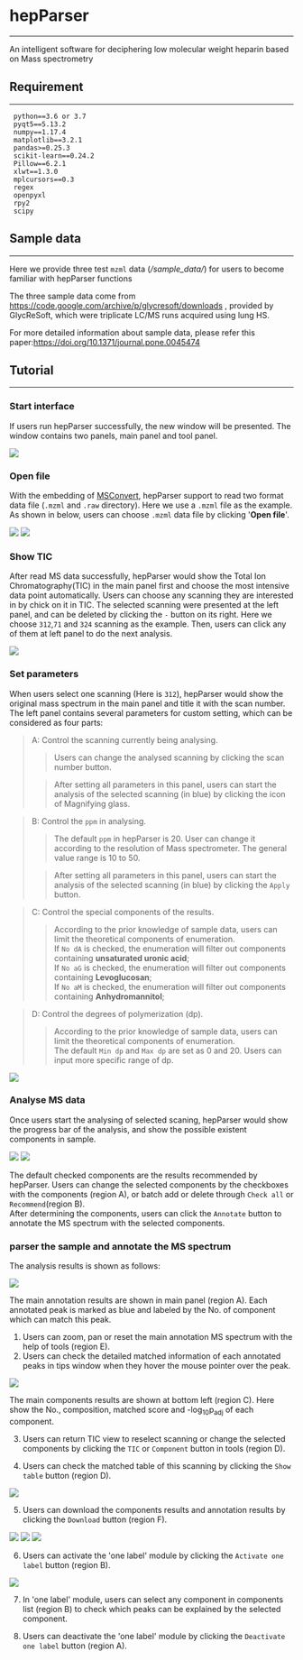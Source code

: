 # hepParser
- - - 
An intelligent software for deciphering low molecular weight heparin based on Mass spectrometry
## Requirement
- - -
```
 python==3.6 or 3.7
 pyqt5==5.13.2
 numpy==1.17.4
 matplotlib==3.2.1
 pandas>=0.25.3
 scikit-learn==0.24.2
 Pillow==6.2.1
 xlwt==1.3.0
 mplcursors==0.3
 regex
 openpyxl
 rpy2
 scipy
```

## Sample data
- - - 
Here we provide three test `mzml` data (*/sample_data/*) for users to become familiar with hepParser functions

The three sample data come from https://code.google.com/archive/p/glycresoft/downloads , provided by GlycReSoft, which were triplicate LC/MS runs acquired using lung HS.  

For more detailed information about sample data, please refer this paper:https://doi.org/10.1371/journal.pone.0045474 

## Tutorial
- - - 
### Start interface

If users run hepParser successfully, the new window will be presented. The window contains two panels, main panel and tool panel.

<img src="img/1load.png">

### Open file

With the embedding of [MSConvert](https://proteowizard.sourceforge.io/download.html),  hepParser support to read two format data file (`.mzml` and `.raw` directory). Here we use a `.mzml` file as the example.
As shown in below, users can choose `.mzml` data file by clicking '**Open file**'.

<img src="img/0open.png">
<img src="img/0openmzml.png">

### Show TIC

After read MS data successfully, hepParser would show the Total Ion Chromatography(TIC) in the main panel first and choose the most intensive data point automatically.
Users can choose any scanning they are interested in by chick on it in TIC. The selected scanning were presented at the left panel, and can be deleted by clicking the `-` button on its right.
Here we choose `312`,`71` and `324` scanning as the example.
Then, users can click any of them at left panel to do the next analysis.

<img src="img/2TIC.png">

### Set parameters

When users select one scanning (Here is `312`), hepParser would show the original mass spectrum in the main panel and title it with the scan number.
The left panel contains several parameters for custom setting, which can be considered as four parts:
> A: Control the scanning currently being analysing.
>> Users can change the analysed scanning by clicking the scan number button. 
> 
>> After setting all parameters in this panel, users can start the analysis of the selected scanning (in blue) by clicking the icon of Magnifying glass.

> B: Control the `ppm` in analysing.
>> The default `ppm` in hepParser is 20. User can change it according to the resolution of Mass spectrometer. The general value range is 10 to 50.
> 
>> After setting all parameters in this panel, users can start the analysis of the selected scanning (in blue) by clicking the `Apply` button.

> C: Control the special components of the results.
>> According to the prior knowledge of sample data, users can limit the theoretical components of enumeration. \
>> If `No dA` is checked, the enumeration will filter out components containing **unsaturated uronic acid**;\
>> If `No aG` is checked, the enumeration will filter out components containing **Levoglucosan**;\
>> If `No aM` is checked, the enumeration will filter out components containing **Anhydromannitol**;

> D: Control the degrees of polymerization (dp).
>> According to the prior knowledge of sample data, users can limit the theoretical components of enumeration.\
>> The default `Min dp` and `Max dp` are set as 0 and 20. Users can input more specific range of dp.

<img src="img/3MS.png">

### Analyse MS data

Once users start the analysing of selected scaning, hepParser would show the progress bar of the analysis, and show the possible existent components in sample.

<img src="img/4loadingbar.png">

<img src="img/5compReco.png">

The default checked components are the results recommended by hepParser. 
Users can change the selected components by the checkboxes with the components (region A), or batch add or delete through `Check all` or `Recommend`(region B).\
After determining the components, users can click the `Annotate` button to annotate the MS spectrum with the selected components.

### parser the sample and annotate the MS spectrum
The analysis results is shown as follows:

<img src="img/6.main.png">

The main annotation results are shown in main panel (region A). Each annotated peak is marked as blue and labeled by the No. of component which can match this peak.
1. Users can zoom, pan or reset the main annotation MS spectrum with the help of tools (region E).
2. Users can check the detailed matched information of each annotated peaks in tips window when they hover the mouse pointer over the peak.   

<img src="img/7zoomTip.png">

The main components results are shown at bottom left (region C). Here show the No., composition, matched score and -log<sub>10</sub>p<sub>adj</sub> of each component.

3. Users can return TIC view to reselect scanning or change the selected components by clicking the `TIC` or `Component` button in tools (region D).

4. Users can check the matched table of this scanning by clicking the `Show table` button (region D).

<img src="img/8table.png">

5. Users can download the components results and annotation results by clicking the `Download` button (region F).

<img src="img/9savetable.png">
<img src="img/10excel1.png">
<img src="img/11excel2.png">

6. Users can activate the 'one label' module by clicking the `Activate one label` button (region B).

<img src="img/12onelabel.png">

7. In 'one label' module, users can select any component in components list (region B) to check which peaks can be explained by the selected component.

8. Users can deactivate the 'one label' module by clicking the `Deactivate one label` button (region A).













